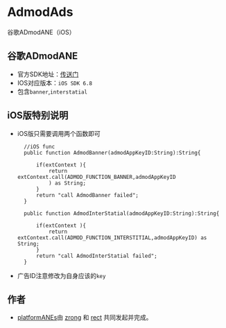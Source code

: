 AdmodAds
========

谷歌ADmodANE（iOS）
## 谷歌ADmodANE
* 官方SDK地址：[传送门](http://www.admod.com)
* IOS对应版本：`iOS SDK 6.8`
* 包含`banner`,`interstatial`

		

## iOS版特别说明



* iOS版只需要调用两个函数即可

		//iOS func
		public function AdmodBanner(admodAppKeyID:String):String{
			
			if(extContext ){
				return extContext.call(ADMOD_FUNCTION_BANNER,admodAppKeyID
				) as String;
			}
			return "call AdmodBanner failed";
		} 
		
		public function AdmodInterStatial(admodAppKeyID:String):String{
			
			if(extContext ){
				return extContext.call(ADMOD_FUNCTION_INTERSTITIAL,admodAppKeyID) as String;
			}
			return "call AdmodInterStatial failed";
		} 
							 
		
* 广告ID注意修改为自身应该的`key`					 
		
## 作者

* [platformANEs](https://github.com/platformanes)由 [zrong](http://zengrong.net) 和 [rect](http://www.shadowkong.com/) 共同发起并完成。
